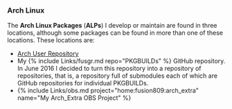 ### Arch Linux
The **Arch Linux Packages** (**ALPs**) I develop or maintain are found in three locations, although some packages can be found in more than one of these locations. These locations are:

* [Arch User Repository](https://aur.archlinux.org/packages/?SeB=m&K=fusion809)
* My {% include Links/fusgr.md repo="PKGBUILDs" %} GitHub repository. In June 2016 I decided to turn this repository into a repository of repositories, that is, a repository full of submodules each of which are GitHub repositories for individual PKGBUILDs. 
* {% include Links/obs.md project="home:fusion809:arch_extra" name="My Arch_Extra OBS Project" %}
